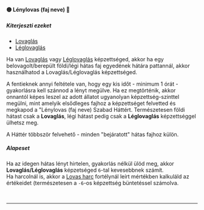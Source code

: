 #### 🟡 Lénylovas (faj neve) 🔁

##### Kiterjeszti ezeket

  - [Lovaglás](../kepzettsegek.fizikai/lovaglas.md) 
  - [Léglovaglás](../kepzettsegek.fizikai/leglovaglas.md)
 
Ha van [Lovaglás](../kepzettsegek.fizikai/lovaglas.md) vagy [Léglovaglás](../kepzettsegek.fizikai/leglovaglas.md) képzettséged, akkor ha egy belovagolt/berepült földi/légi hátas faj egyedének hátára pattannál, akkor használhatod a Lovaglás/Léglovaglás képzettséged.

A fentieknek annyi feltétele van, hogy egy kis időt - minimum 1 órát - gyakorlásra kell szánnod a lényt megülve. Ha ez megtörténik, akkor onnantól képes leszel az adott állatot ugyanolyan képzettség-szinttel megülni, mint amelyik elsődleges fajhoz a képzettséget felvetted és megkapod a "Lénylovas (faj neve) Szabad Háttért. Természetesen földi hátast csak a **Lovaglás**, légi hátast pedig csak a **Léglovaglás** képzettséggel ülhetsz meg.

A Háttér többször felvehető - minden "bejáratott" hátas fajhoz külön.

##### Alapeset

Ha az idegen hátas lényt hirtelen, gyakorlás nélkül ülöd meg, akkor **Lovaglás/Léglovaglás** képzetséged `6`-tal kevesebbnek számít.\
Ha harcolnál is, akkor a [Lovas harc](../fortelyok.harci/lovas_harc.md) fortélynál leírt mértékben kalkuláld az értékeidet (természetesen a `-6`-os képzettség büntetéssel számolva.

<br />

---
